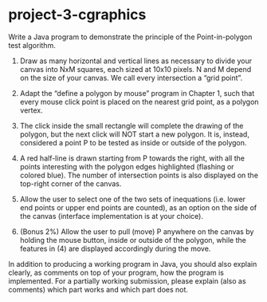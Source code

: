 # project-3-cgraphics
Write a Java program to demonstrate the principle of the Point-in-polygon test algorithm.

1) Draw as many horizontal and vertical lines as necessary to divide your canvas into NxM squares, each sized at 10x10 pixels. N and M depend on the size of your canvas. We call every intersection a “grid point”.

2) Adapt the “define a polygon by mouse” program in Chapter 1, such that every mouse click point is placed on the nearest grid point, as a polygon vertex. 
   
3) The click inside the small rectangle will complete the drawing of the polygon, but the next click will NOT start a new polygon. It is, instead, considered a point P to be tested as inside or outside of the polygon. 

4) A red half-line is drawn starting from P towards the right, with all the points interesting with the polygon edges highlighted (flashing or colored blue). The number of intersection points is also displayed on the top-right corner of the canvas.

5) Allow the user to select one of the two sets of inequations (i.e. lower end points or upper end points are counted), as an option on the side of the canvas (interface implementation is at your choice).
   
6) (Bonus 2%) Allow the user to pull (move) P anywhere on the canvas by holding the mouse button, inside or outside of the polygon, while the features in (4) are displayed accordingly during the move. 
   
In addition to producing a working program in Java, you should also explain clearly, as comments on top of your program, how the program is implemented. For a partially working submission, please explain (also as comments) which part works and which part does not.
